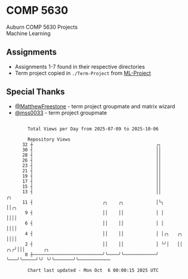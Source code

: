 # COMP 5630
Auburn COMP 5630 Projects  
Machine Learning

## Assignments
- Assignments 1-7 found in their respective directories
- Term project copied in `./Term-Project` from [ML-Project](https://github.com/wumphlett/ML-Project)

## Special Thanks
- [@MatthewFreestone](https://github.com/MatthewFreestone) - term project groupmate and matrix wizard
- [@mss0033](https://github.com/mss0033) - term project groupmate

```

        Total Views per Day from 2025-07-09 to 2025-10-06

        Repository Views
      32 ┼                                              ╭╮
      30 ┤                                              ││
      28 ┤                                              ││
      26 ┤                                              ││
      23 ┤                                              ││
      21 ┤                                              ││
      19 ┤                                              ││
      17 ┤                                              ││
      15 ┤                                              ││
      13 ┤                                              ││                ╭╮
      11 ┤                          ╭╮    ╭╮            │╰╮               ││╭╮
       9 ┤                          ││    ││            │ │               ││││
       6 ┤                          ││    ││            │ │               ││││
       4 ┤                          ││    ││            │ │╭╮   ╭╮        ││││
       2 ┤                          ││    ││            │ ╰╯│   ││     ╭╮╭╯│││       ╭╮
       0 ┼──────────────────────────╯╰────╯╰────────────╯   ╰───╯╰─────╯╰╯ ╰╯╰───────╯╰────────────

        Chart last updated - Mon Oct  6 00:00:15 2025 UTC
        
```
